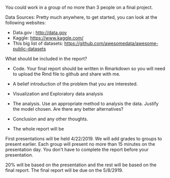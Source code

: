 You could work in a group of no more than 3 people on a final project.

Data Sources: Pretty much anywhere, to get started, you can look at the following websites:

- Data.gov : http://data.gov
- Kaggle: https://www.kaggle.com/
- This big list of datasets: https://github.com/awesomedata/awesome-public-datasets

What should be included in the report?

- Code. Your final report should be written in Rmarkdown so you will need to upload the Rmd file to github and share with me.

- A belief introduction of the problem that you are interested.

- Visualization and Exploratory data analysis

- The analysis. Use an appropriate method to analysis the data. Justify the model chosen. Are there any better alternatives?

- Conclusion and any other thoughts.

- The whole report will be 

First presentations will be held 4/22/2019. We will add grades to groups to present earlier. Each group will present no more than 15 minutes on the presentation day. You don't have to complete the report before your presentation.

20% will be based on the presentation and the rest will be based on the final report. The final report will be due on the 5/8/2919.
